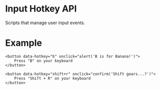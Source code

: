 # Input Hotkey API

Scripts that manage user input events.

# Example

    <button data-hotkey="b" onclick="alert('B is for Banana!')">
        Press "B" on your keyboard
    </button>

    <button data-hotkey="shift+r" onclick="confirm('Shift gears...?')">
        Press "Shift + R" on your keyboard
    </button>


